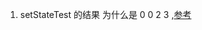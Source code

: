 1. setStateTest 的结果 为什么是 0 0 2 3 ,[参考](https://github.com/Advanced-Frontend/Daily-Interview-Question/issues/18)
